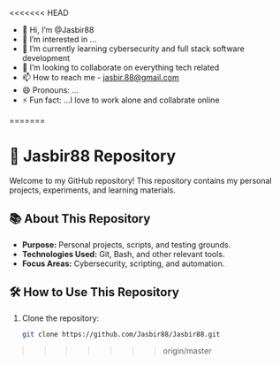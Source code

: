 <<<<<<< HEAD
- 👋 Hi, I’m @Jasbir88
- 👀 I’m interested in ...
- 🌱 I’m currently learning cybersecurity and full stack software development
- 💞️ I’m looking to collaborate on everything tech related
- 📫 How to reach me - jasbir.88@gmail.com
- 😄 Pronouns: ...
- ⚡ Fun fact: ...I love to work alone and collabrate online

<!---
Jasbir88/Jasbir88 is a ✨ special ✨ repository because its `README.md` (this file) appears on your GitHub profile.
You can click the Preview link to take a look at your changes.
--->
=======
# 🚀 Jasbir88 Repository

Welcome to my GitHub repository! This repository contains my personal projects, experiments, and learning materials.

## 📚 About This Repository

- **Purpose:** Personal projects, scripts, and testing grounds.
- **Technologies Used:** Git, Bash, and other relevant tools.
- **Focus Areas:** Cybersecurity, scripting, and automation.

## 🛠️ How to Use This Repository

1. Clone the repository:
   ```bash
   git clone https://github.com/Jasbir88/Jasbir88.git


>>>>>>> origin/master
